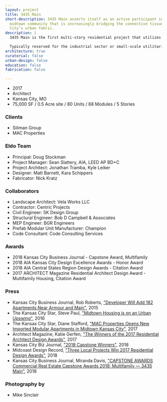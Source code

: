 ```yaml
---
layout: project
title: 3435 Main
short-description: 3435 Main asserts itself as an active participant in a vibrant
  midtown community that is increasingly bridging the connective tissue of Kansas
  City’s urban fabric.
description: |
  3435 Main is the first multi-story residential project that utilizes comprehensive pre-manufactured construction in the region. Four stories of pre-manufactured residential “modules” were constructed and finished off site, then shipped to the site and placed one-by-one on a cast-in-place concrete plinth. A transit-oriented mixed-use development designed for a new generation of urban dwellers in midtown Kansas City, 3435 Main is located within walking distance of 10 bus stops and closely connected to a vital mix of small businesses and restaurants, including its own street-facing commercial space. Main Street hosts the initial phase of a new streetcar system that will soon extend past the 80-unit development.

  Typically reserved for the industrial sector or small-scale utilitarian projects, creating a contemporary mixed-use residential project from modular pre-fab construction was an exercise in intensive collaboration between architect, contractor, engineers, and pre-fab manufacturer, pushing the industry to think about pre-fab in a highly-advanced way.
architecture: true
curatorial: false
urban-design: false
education: false
fabrication: false

---
```

- 2017
- Architect
- Kansas City, MO
- 75,000 SF / 0.5 Acre site / 80 Units / 68 Modules / 5 Stories

### Clients
- Siliman Group
- MAC Properties

### Eldo Team
- Principal: Doug Stockman
- Project Manager: Sean Slattery, AIA, LEED AP BD+C
- Project Architect: Jonathan Tramba, Kyle Leiker
- Designer: Matt Barnett, Kara Schippers
- Fabricator: Nick Kratz

### Collaborators
- Landscape Architect: Vela Works LLC
- Contractor: Centric Projects
- Civil Engineer: SK Design Group
- Structural Engineer: Bob D Campbell & Associates
- MEP Engineer: BGR Engineers
- Prefab Modular Unit Manufacturer: Champion
- Code Consultant: Code Consulting Services

### Awards
- 2018 Kansas City Business Journal - Capstone Award, Multifamily
- 2018 AIA Kansas City Design Excellence Awards - Honor Award
- 2018 AIA Central States Region Design Awards - Citation Award
- 2017 ARCHITECT Magazine Residential Architect Design Award - Multifamily Housing, Citation Award

### Press
- Kansas City Business Journal, Rob Roberts, ["Developer Will Add 182 Apartments Near Armour and Main"](https://www.bizjournals.com/kansascity/news/2015/12/01/armour-main-redevelopment-project-mac-properties.html "Developer Will Add 182 Apartments Near Armour and Main"), 2015
- The Kansas City Star, Steve Paul, ["Midtown Housing is on an Urban Upswing"](http://www.kansascity.com/opinion/opn-columns-blogs/steve-paul/article60087046.html "Midtown Housing is on an Urban Upswing"), 2016
- The Kansas City Star, Diane Stafford, ["MAC Properties Opens New Imported Modular Apartments in Midtown Kansas City"](http://www.kansascity.com/news/local/article157411519.html "MAC Properties Opens New Imported Modular Apartments in Midtown Kansas City"), 2017
- Architect Magazine, Katie Gerfen, ["The Winners of the 2017 Residential Architect Design Awards"](https://www.architectmagazine.com/awards/residential-architect-design-awards/the-winners-of-the-2017-residential-architect-design-awards_o "The Winners of the 2017 Residential Architect Design Awards"), 2017
- Kansas City Biz Journal, ["2018 Capstone Winners"](https://www.bizjournals.com/kansascity/news/2018/01/26/2018-capstone-award-winners.html#g/428109/18 "2018 Capstone Winners"), 2018
- Midcoast Design Record, ["Three Local Projects Win 2017 Residential Design Awards"](http://www.midcoastrecord.com/kcresidential "Three Local Projects Win 2017 Residential Design Awards"), 2018
- Kansas City Business Journal, Miranda Davis, ["CAPSTONE AWARDS Commercial Real Estate Capstone Awards 2018: Multifamily — 3435 Main"](https://www.bizjournals.com/kansascity/news/2018/03/30/capstone-awards-2018-multifamily-3435-main.html "CAPSTONE AWARDS Commercial Real Estate Capstone Awards 2018: Multifamily — 3435 Main"), 2018

### Photography by
- Mike Sinclair